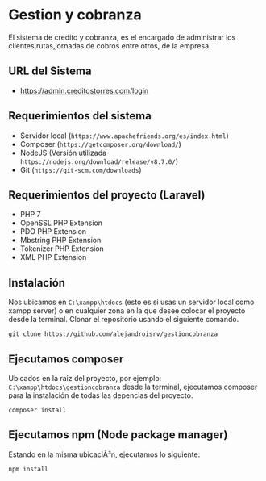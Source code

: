 # Gestion y cobranza

El sistema de credito y cobranza, es el encargado de administrar los clientes,rutas,jornadas de cobros entre otros, de la empresa.

## URL del Sistema

- https://admin.creditostorres.com/login

## Requerimientos del sistema

- Servidor local (`https://www.apachefriends.org/es/index.html`)
- Composer (`https://getcomposer.org/download/`)
- NodeJS (Versión utilizada `https://nodejs.org/download/release/v8.7.0/`)
- Git (`https://git-scm.com/downloads`)

## Requerimientos del proyecto (Laravel)

- PHP 7
- OpenSSL PHP Extension
- PDO PHP Extension
- Mbstring PHP Extension
- Tokenizer PHP Extension
- XML PHP Extension

## Instalación

Nos ubicamos en `C:\xampp\htdocs` (esto es si usas un servidor local como xampp server) o en cualquier zona en la que desee colocar el proyecto desde la terminal. Clonar el repositorio usando el siguiente comando.

`git clone https://github.com/alejandroisrv/gestioncobranza`

## Ejecutamos composer

Ubicados en la raiz del proyecto, por ejemplo: `C:\xampp\htdocs\gestioncobranza` desde la terminal, ejecutamos composer para la instalación de todas las depencias del proyecto.

`composer install`

## Ejecutamos npm (Node package manager)

Estando en la misma ubicaciÃ³n, ejecutamos lo siguiente:

`npm install`
